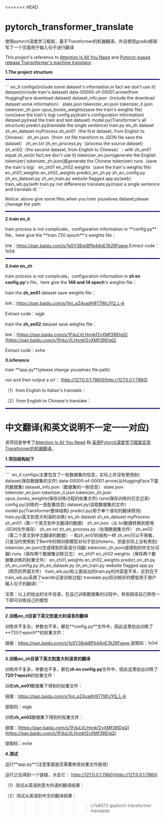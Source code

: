 <<<<<<< HEAD
# pytorch_transformer_translate
<h>使用pytorch深度学习框架，基于Transformer的机器翻译，并且使用gradio框架写了一个页面用于输入句子进行翻译</h>
<p>
  This project's reference to <a href ="https://arxiv.org/pdf/1706.03762v7.pdf" title = "Attention Is All You Need">Attention Is All You Need</a> and <a href = "https://github.com/hkproj/pytorch-transformer" title = "基于Pytorch实现Transoformer的机器翻译">Pytorch-based release Transoformer's machine translator</a>.
</p>

<p><strong>1.The project structure</strong></p>
<hr style="border : 1px dashed blue;" />
```
	en_it
		configs(include some dataset's information,in fact we don't use it)
		dataset(include train's dataset)
			data-00000-of-00001.arrow(from HuggingFace download dataset)
			dataset_info.json（include the download dataset some information）
			state.json
			tokenizer_en.json
			tokenizer_it.json
			tokenizer_zh.json
		opus_books_weights(save the train's weights file)
		runs(save the train's log)
		config.py(train's configuration information)
		dataset.py(read the train and test dataset)
		model.py(Transformer's all structure)
		predict.py(translate the single sentence)
		train.py
	en_zh
		dataset
			zh_en_dataset
				myProcess
					zh_en01（the first dataset, from English to Chinese）
						zh_en.json（from .txt file transform to JSON file save the dataset）
						zh_en.txt
						zh_en_process.py（process the source dataset）
					zh_en02（the second dataset, from English to Chinese）
						- with zh_en01 equal
				zh_en(in fact,we don't use it)
				tokenizer_en.json(generate the English tokenizer)
				tokenizer_zh.json(成generate the Chinese tokenizer)
		runs（save the train's log）
			en_zh01
			en_zh02
		weights（save the train's weights file）
			en_zh01_weights
			en_zh02_weights
		predict_en_zh.py
		zh_en_config.py
		zh_en_dataset.py
		zh_en_train.py
	website
		flagged
		app.py(web）
	train_wb.py(with train.py not difference)
	translate.py(input a single sentence and translate it)
```
<p>Notice: above give some files,when you train youselves dataset,please chanage the path</p>
<hr style="border : 1px dashed blue;" />
<p><strong>2.train en_it</strong></p>
train process is not complicate，configuration information in **config.py** file，here give the **train 720 epoch**'s weights file：

link：[https://pan.baidu.com/s/1g5Y38okBPb4AnE7A2RFaww ](https://pan.baidu.com/s/1g5Y38okBPb4AnE7A2RFaww )
Extract code：1n54

<hr style="border : 1px dashed blue;" />
<p><strong>3.train en_zh</strong></p>

train process is not complicate，configuration information in **zh en config.py**'s file，here give the **146 and 14 epoch**'s weights file：

train the **zh_en01** dataset save weights file：

link：[https://pan.baidu.com/s/1mj_qZ4xadH9T7WtJYQ_L-A ](https://pan.baidu.com/s/1mj_qZ4xadH9T7WtJYQ_L-A )

Extract code：wjgk

train the **zh_en02** dataset save weights file：

link：[https://pan.baidu.com/s/1FduLVLHnnkf2vXMf39lDgQ](https://pan.baidu.com/s/1FduLVLHnnkf2vXMf39lDgQ) 

Extract code：evhe

<p><strong>3.inference</strong></p>
train **app.py**(please change youselves file path)

run and then output a url：
[http://127.0.0.1:7860](http://127.0.0.1:7860)

（1）from English to Italian's translate：


（2）from English to Chinese's translate：


<hr style="border : 1px dashed blue;" />

<h1>中文翻译(和英文说明不一定一一对应)</h1>
<p>
  该项目是参考了<a href ="https://arxiv.org/pdf/1706.03762v7.pdf" title = "Attention Is All You Need">Attention Is All You Need</a> 和 <a href = "https://github.com/hkproj/pytorch-transformer" title = "基于Pytorch实现Transoformer的机器翻译">采用Pytorch深度学习框架实现Transformer的机器翻译.</a>.
</p>
<p><strong>1.项目结构如下</strong></p>

<hr style="border : 1px dashed blue;" />
````
	en_it
		configs(主要包含了一些数据集的信息，实际上并没有使用到)
		dataset(保存数据集的文件)
			data-00000-of-00001.arrow(从HuggingFace下载的数据集)
			dataset_info.json（数据集的一些信息）
			state.json
			tokenizer_en.json
			tokenizer_it.json
			tokenizer_zh.json
		opus_books_weights(保存训练过程的权重文件)
		runs(保存训练的日志记录)
		config.py(训练的一些配置信息)
		dataset.py(读取数据集的文件)
		model.py(Transformer整体结构)
		predict.py(用于单个语句的翻译预测)
		train.py(英文到意大利语的训练)
	en_zh
		dataset
			zh_en_dataset
				myProcess
					zh_en01（第一个英文到中文翻译的数据）
						zh_en.json（从.txt数据转换到使用JSON文件保存）
						zh_en.txt
						zh_en_process.py（处理数据集文件）
					zh_en02（第二个英文到中文翻译的数据）
						- 和zh_en01的结构一样
				zh_en(可以不用看，只是当时使用到了Bert中的预训练模型对句子划分tokens，但是实际上没有用到)
				tokenizer_en.json(生成得到的英语分词器)
				tokenizer_zh.json(成得到的中文分词器)
		runs（保存两个数据集训练日志）
			en_zh01
			en_zh02
		weights（保存两个数据集训练的权重文件）
			en_zh01_weights
			en_zh02_weights
		predict_en_zh.py
		zh_en_config.py
		zh_en_dataset.py
		zh_en_train.py
	website
		flagged
		app.py（网页的界面文件）
	train_wb.py(和上面给出的train.py的内容差不多，区别在于train_wb.py采用了wandb记录训练过程)
	translate.py(将训练好的模型用于用户输入句子的翻译)
````
<p>注意：以上的给出的文件目录，在自己训练数据集的过程中，有些路径自己修改一下即可训练自己的模型</p>
<hr style="border : 1px dashed blue;" />
<p><strong>2.训练en_it目录下英文到意大利语言的翻译</strong></p>
训练并不复杂，参数也不多，都在**config.py**文件中，因此这里给出训练了**720个epoch**的权重文件：

链接：[https://pan.baidu.com/s/1g5Y38okBPb4AnE7A2RFaww ](https://pan.baidu.com/s/1g5Y38okBPb4AnE7A2RFaww )
提取码：1n54

<hr style="border : 1px dashed blue;" />
<p><strong>3.训练en_zh目录下英文到意大利语言的翻译</strong></p>

训练并不复杂，参数也不多，都在**zh en config.py**文件中，因此这里给出训练了**720个epoch**的权重文件：

训练**zh_en01**数据集下得到的权重文件：

链接：[https://pan.baidu.com/s/1mj_qZ4xadH9T7WtJYQ_L-A ](https://pan.baidu.com/s/1mj_qZ4xadH9T7WtJYQ_L-A )

提取码：wjgk

训练**zh_en02**数据集下得到的权重文件：

链接：[https://pan.baidu.com/s/1FduLVLHnnkf2vXMf39lDgQ](https://pan.baidu.com/s/1FduLVLHnnkf2vXMf39lDgQ) 

提取码：evhe

<p><strong>4.测试</strong></p>
运行**app.py**(注意里面是否需要修改权重文件路径)

运行之后得到一个链接，点击它：
[http://127.0.0.1:7860](http://127.0.0.1:7860)

（1）测试从英语到意大利语的翻译结果：


（2）测试从英语到中文的翻译结果：

>>>>>>> c7a8673 (pytorch transformer translate)
